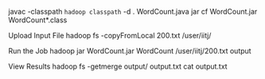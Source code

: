 javac -classpath `hadoop classpath` -d . WordCount.java
jar cf WordCount.jar WordCount\*.class

Upload Input File
hadoop fs -copyFromLocal 200.txt /user/iitj/


Run the Job
hadoop jar WordCount.jar WordCount /user/iitj/200.txt output


View Results
hadoop fs -getmerge output/ output.txt
cat output.txt
